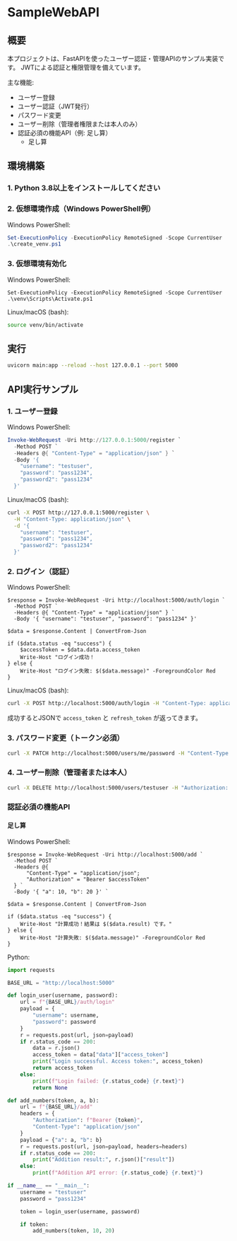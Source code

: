 # SampleWebAPI

## 概要

本プロジェクトは、FastAPIを使ったユーザー認証・管理APIのサンプル実装です。
JWTによる認証と権限管理を備えています。

主な機能:

- ユーザー登録
- ユーザー認証（JWT発行）
- パスワード変更
- ユーザー削除（管理者権限または本人のみ）
- 認証必須の機能API（例: 足し算）
  - 足し算

## 環境構築

### 1. Python 3.8以上をインストールしてください

### 2. 仮想環境作成（Windows PowerShell例）

Windows PowerShell:

```powershell
Set-ExecutionPolicy -ExecutionPolicy RemoteSigned -Scope CurrentUser
.\create_venv.ps1
```


### 3. 仮想環境有効化


Windows PowerShell:

```shell
Set-ExecutionPolicy -ExecutionPolicy RemoteSigned -Scope CurrentUser
.\venv\Scripts\Activate.ps1
```

Linux/macOS (bash):

```bash
source venv/bin/activate
```

## 実行

```bash
uvicorn main:app --reload --host 127.0.0.1 --port 5000
```

## API実行サンプル

### 1. ユーザー登録

Windows PowerShell:

```PowerShell
Invoke-WebRequest -Uri http://127.0.0.1:5000/register `
  -Method POST `
  -Headers @{ "Content-Type" = "application/json" } `
  -Body '{
    "username": "testuser",
    "password": "pass1234",
    "password2": "pass1234"
  }'
```

Linux/macOS (bash):

```bash
curl -X POST http://127.0.0.1:5000/register \
  -H "Content-Type: application/json" \
  -d '{
    "username": "testuser",
    "password": "pass1234",
    "password2": "pass1234"
  }'
```

### 2. ログイン（認証）

Windows PowerShell:

```shell
$response = Invoke-WebRequest -Uri http://localhost:5000/auth/login `
  -Method POST `
  -Headers @{ "Content-Type" = "application/json" } `
  -Body '{ "username": "testuser", "password": "pass1234" }'

$data = $response.Content | ConvertFrom-Json

if ($data.status -eq "success") {
    $accessToken = $data.data.access_token
    Write-Host "ログイン成功！
} else {
    Write-Host "ログイン失敗: $($data.message)" -ForegroundColor Red
}
```

Linux/macOS (bash):

```bash
curl -X POST http://localhost:5000/auth/login -H "Content-Type: application/json" -d "{\"username\":\"testuser\", \"password\":\"pass1234\"}"
```

成功するとJSONで `access_token` と `refresh_token` が返ってきます。

### 3. パスワード変更（トークン必須）

```bash
curl -X PATCH http://localhost:5000/users/me/password -H "Content-Type: application/json" -H "Authorization: Bearer <アクセストークン>" -d "{\"old_password\":\"pass1234\", \"new_password\":\"newpass5678\"}"
```

### 4. ユーザー削除（管理者または本人）

```bash
curl -X DELETE http://localhost:5000/users/testuser -H "Authorization: Bearer <アクセストークン>"
```

### 認証必須の機能API

#### 足し算

Windows PowerShell:

```shell
$response = Invoke-WebRequest -Uri http://localhost:5000/add `
  -Method POST `
  -Headers @{ 
      "Content-Type" = "application/json"; 
      "Authorization" = "Bearer $accessToken" 
  } `
  -Body '{ "a": 10, "b": 20 }' `
  
$data = $response.Content | ConvertFrom-Json

if ($data.status -eq "success") {
    Write-Host "計算成功！結果は $($data.result) です。"
} else {
    Write-Host "計算失敗: $($data.message)" -ForegroundColor Red
}
```

Python:

```python
import requests

BASE_URL = "http://localhost:5000"

def login_user(username, password):
    url = f"{BASE_URL}/auth/login"
    payload = {
        "username": username,
        "password": password
    }
    r = requests.post(url, json=payload)
    if r.status_code == 200:
        data = r.json()
        access_token = data["data"]["access_token"]
        print("Login successful. Access token:", access_token)
        return access_token
    else:
        print(f"Login failed: {r.status_code} {r.text}")
        return None

def add_numbers(token, a, b):
    url = f"{BASE_URL}/add"
    headers = {
        "Authorization": f"Bearer {token}",
        "Content-Type": "application/json"
    }
    payload = {"a": a, "b": b}
    r = requests.post(url, json=payload, headers=headers)
    if r.status_code == 200:
        print("Addition result:", r.json()["result"])
    else:
        print(f"Addition API error: {r.status_code} {r.text}")

if __name__ == "__main__":
    username = "testuser"
    password = "pass1234"

    token = login_user(username, password)

    if token:
        add_numbers(token, 10, 20)
```
